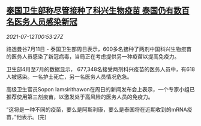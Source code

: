 <!--1626051663000-->
[泰国卫生部称尽管接种了科兴生物疫苗 泰国仍有数百名医务人员感染新冠](https://cn.reuters.com/article/thailand-sinovac-0711-sun-idCNKBS2EI01R)
------

<div><i>2021-07-12T00:53:27Z</i></div><p>路透曼谷7月11日 - 泰国卫生部周日表示，600多名接种了两剂中国科兴生物疫苗的医务人员感染了新冠病毒，当局正在考虑提供另一种疫苗以提高免疫力。</p><p>卫生部4月至7月的数据显示， 677,348名接受两剂科兴疫苗的医务人员中，有618人被感染。一名护士死亡，另一名医务人员情况危急。</p><p>高级卫生官员Sopon Iamsirithawon在周日的新闻发布会上表示，一个专家小组已推荐使用第三剂疫苗，以激发处于高风险的医务人员的免疫力。</p><p>“这将是一种不同的疫苗，要么是阿斯利康，要么是泰国将在近期收到的mRNA疫苗，”他表示。(完)</p>
